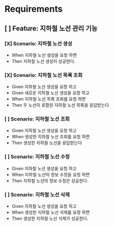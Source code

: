 # Requirements
## [ ] Feature: 지하철 노선 관리 기능

### [X] Scenario: 지하철 노선 생성
* When 지하철 노선 생성을 요청 하면
* Then 지하철 노선 생성이 성공한다.

### [X] Scenario: 지하철 노선 목록 조회
* Given 지하철 노선 생성을 요청 하고
* Given 새로운 지하철 노선 생성을 요청 하고
* When 지하철 노선 목록 조회를 요청 하면
* Then 두 노선이 포함된 지하철 노선 목록을 응답받는다

### [ ] Scenario: 지하철 노선 조회
* Given 지하철 노선 생성을 요청 하고
* When 생성한 지하철 노선 조회를 요청 하면
* Then 생성한 지하철 노선을 응답받는다

### [ ] Scenario: 지하철 노선 수정
* Given 지하철 노선 생성을 요청 하고
* When 지하철 노선의 정보 수정을 요청 하면
* Then 지하철 노선의 정보 수정은 성공한다.

### [ ] Scenario: 지하철 노선 삭제
* Given 지하철 노선 생성을 요청 하고
* When 생성한 지하철 노선 삭제를 요청 하면
* Then 생성한 지하철 노선 삭제가 성공한다.
    